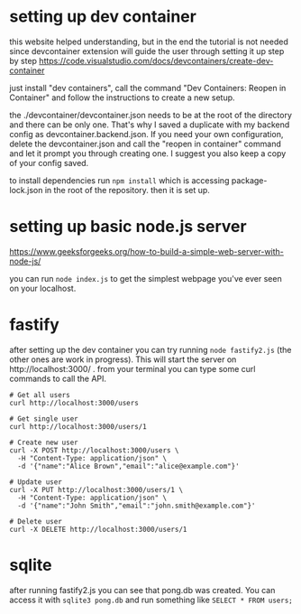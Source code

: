 
# setting up dev container
this website helped understanding, but in the end the tutorial is not needed since devcontainer extension will guide the user through setting it up step by step
https://code.visualstudio.com/docs/devcontainers/create-dev-container

just install "dev containers", call the command "Dev Containers: Reopen in Container" and follow the instructions to create a new setup. 

the ./devcontainer/devcontainer.json needs to be at the root of the directory and there can be only one. That's why I saved a duplicate with my backend config as devcontainer.backend.json. If you need your own configuration, delete the devcontainer.json and call the "reopen in container" command and let it prompt you through creating one. I suggest you also keep a copy of your config saved.

to install dependencies run `npm install` which is accessing package-lock.json in the root of the repository. then it is set up.

# setting up basic node.js server
https://www.geeksforgeeks.org/how-to-build-a-simple-web-server-with-node-js/

you can run `node index.js` to get the simplest webpage you've ever seen on your localhost.


# fastify
after setting up the dev container you can try running `node fastify2.js` (the other ones are work in progress). This will start the server on http://localhost:3000/ . from your terminal you can type some curl commands to call the API.

```
# Get all users
curl http://localhost:3000/users

# Get single user
curl http://localhost:3000/users/1

# Create new user
curl -X POST http://localhost:3000/users \
  -H "Content-Type: application/json" \
  -d '{"name":"Alice Brown","email":"alice@example.com"}'

# Update user
curl -X PUT http://localhost:3000/users/1 \
  -H "Content-Type: application/json" \
  -d '{"name":"John Smith","email":"john.smith@example.com"}'

# Delete user
curl -X DELETE http://localhost:3000/users/1
```

# sqlite
after running fastify2.js you can see that pong.db was created. You can access it with `sqlite3 pong.db` and run something like `SELECT * FROM users;`